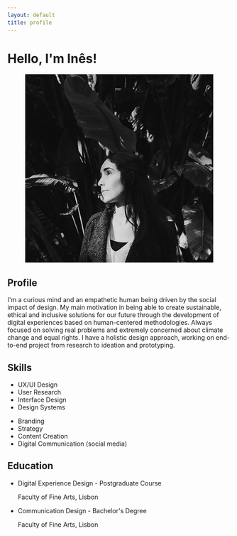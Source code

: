 ```yaml
---
layout: default
title: profile
---
```


<h1>Hello, I'm Inês!</h1>

<figure>
    <img src="assets/img/imagemperfil.jpg" alt="black and white profile photo of a girl">
</figure>

<h2>Profile</h2>

<p>I'm a curious mind and an empathetic human being driven by the social impact of design. My main motivation in being able to create sustainable, ethical and inclusive solutions for our future through the development of digital experiences based on human-centered methodologies. Always focused on solving real problems and extremely concerned about climate change and equal rights. I have a holistic design approach, working on end-to-end project from research to ideation and prototyping.</p>

<section>
    <h2>Skills</h2>
    <ul>
        <li>UX/UI Design</li>
        <li>User Research</li>
        <li>Interface Design</li>
        <li>Design Systems</li>
    </ul>
    <ul>    
        <li>Branding</li>
        <li>Strategy</li>
        <li>Content Creation</li>
        <li>Digital Communication (social media)</li>
    </ul>
</section>

<section>
    <h2>Education</h2>
    <ul>
        <li>
            <p>Digital Experience Design - Postgraduate Course</p>
            <p>Faculty of Fine Arts, Lisbon</p>
        </li>
        <li>
            <p>Communication Design - Bachelor's Degree</p>
            <p>Faculty of Fine Arts, Lisbon</p>
        </li>
    </ul>
</section>